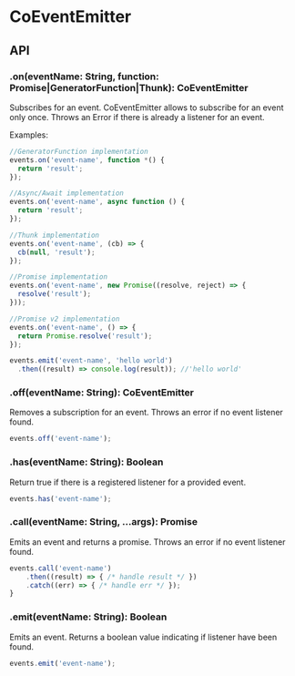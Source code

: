 # CoEventEmitter



## API

### .on(eventName: String, function: Promise|GeneratorFunction|Thunk): CoEventEmitter

Subscribes for an event. CoEventEmitter allows to subscribe for an event only once. Throws an Error if there is already a listener for an event.

Examples:

```js
//GeneratorFunction implementation
events.on('event-name', function *() {
  return 'result';
});

//Async/Await implementation
events.on('event-name', async function () {
  return 'result';
});

//Thunk implementation
events.on('event-name', (cb) => {
  cb(null, 'result');
});

//Promise implementation
events.on('event-name', new Promise((resolve, reject) => {
  resolve('result');
}));

//Promise v2 implementation
events.on('event-name', () => {
  return Promise.resolve('result');
});

events.emit('event-name', 'hello world')
  .then((result) => console.log(result)); //'hello world'
```

### .off(eventName: String): CoEventEmitter

Removes a subscription for an event.  Throws an error if no event listener found.

```js
events.off('event-name');
```

### .has(eventName: String): Boolean

Return true if there is a registered listener for a provided event.

```js
events.has('event-name');
```

### .call(eventName: String, ...args): Promise

Emits an event and returns a promise. Throws an error if no event listener found.

```js
events.call('event-name')
    .then((result) => { /* handle result */ })
    .catch((err) => { /* handle err */ });
}
```

### .emit(eventName: String): Boolean

Emits an event. Returns a boolean value indicating if listener have been found.

```js
events.emit('event-name');
```